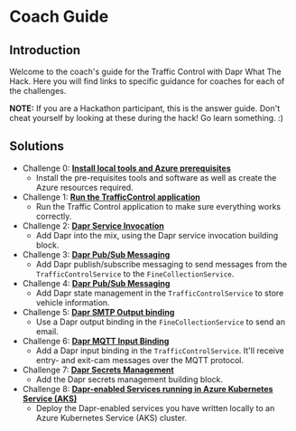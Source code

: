 # Coach Guide

## Introduction
Welcome to the coach's guide for the Traffic Control with Dapr What The Hack. Here you will find links to specific guidance for coaches for each of the challenges.

**NOTE:** If you are a Hackathon participant, this is the answer guide.  Don't cheat yourself by looking at these during the hack!  Go learn something. :)

## Solutions
- Challenge 0: **[Install local tools and Azure prerequisites](Solution-00.md)**
   - Install the pre-requisites tools and software as well as create the Azure resources required.
- Challenge 1: **[Run the TrafficControl application](Solution-01.md)**
   - Run the Traffic Control application to make sure everything works correctly.
- Challenge 2: **[Dapr Service Invocation](Solution-02.md)**
   - Add Dapr into the mix, using the Dapr service invocation building block.
- Challenge 3: **[Dapr Pub/Sub Messaging](Solution-03.md)**
   - Add Dapr publish/subscribe messaging to send messages from the `TrafficControlService` to the `FineCollectionService`.
- Challenge 4: **[Dapr Pub/Sub Messaging](Solution-04.md)**
   - Add Dapr state management in the `TrafficControlService` to store vehicle information.
- Challenge 5: **[Dapr SMTP Output binding](Solution-05.md)**
   - Use a Dapr output binding in the `FineCollectionService` to send an email.
- Challenge 6: **[Dapr MQTT Input Binding](Solution-06.md)**
   - Add a Dapr input binding in the `TrafficControlService`. It'll receive entry- and exit-cam messages over the MQTT protocol.
- Challenge 7: **[Dapr Secrets Management](Solution-07.md)**
   - Add the Dapr secrets management building block.
- Challenge 8: **[Dapr-enabled Services running in Azure Kubernetes Service (AKS)](Solution-08.md)**
   - Deploy the Dapr-enabled services you have written locally to an Azure Kubernetes Service (AKS) cluster.
